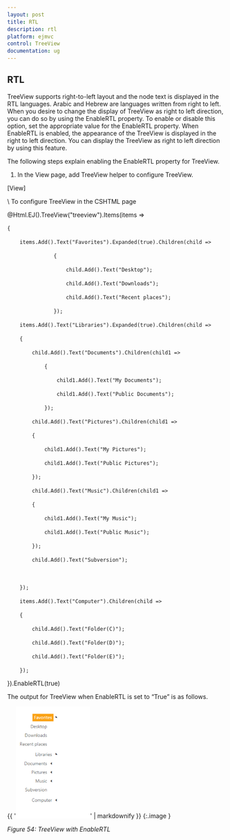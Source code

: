 ```yaml
---
layout: post
title: RTL
description: rtl
platform: ejmvc
control: TreeView
documentation: ug
---
```


## RTL

TreeView supports right-to-left layout and the node text is displayed in the RTL languages. Arabic and Hebrew are languages written from right to left. When you desire to change the display of TreeView as right to left direction, you can do so by using the EnableRTL property. To enable or disable this option, set the appropriate value for the EnableRTL property. When EnableRTL is enabled, the appearance of the TreeView is displayed in the right to left direction. You can display the TreeView as right to left direction by using this feature.

The following steps explain enabling the EnableRTL property for TreeView.

1. In the View page, add TreeView helper to configure TreeView.





[View]

\\ To configure TreeView in the CSHTML page

@Html.EJ().TreeView("treeview").Items(items =>

    {

        items.Add().Text("Favorites").Expanded(true).Children(child =>

                   {

                       child.Add().Text("Desktop");

                       child.Add().Text("Downloads");

                       child.Add().Text("Recent places");

                   });

        items.Add().Text("Libraries").Expanded(true).Children(child =>

        {

            child.Add().Text("Documents").Children(child1 =>

                {

                    child1.Add().Text("My Documents");

                    child1.Add().Text("Public Documents");

                });

            child.Add().Text("Pictures").Children(child1 =>

            {

                child1.Add().Text("My Pictures");

                child1.Add().Text("Public Pictures");

            });

            child.Add().Text("Music").Children(child1 =>

            {

                child1.Add().Text("My Music");

                child1.Add().Text("Public Music");

            });

            child.Add().Text("Subversion");



        });

        items.Add().Text("Computer").Children(child =>

        {

            child.Add().Text("Folder(C)");

            child.Add().Text("Folder(D)");

            child.Add().Text("Folder(E)");

        });

}).EnableRTL(true)





The output for TreeView when EnableRTL is set to “True” is as follows.



{{ '![](RTL_images/RTL_img1.png)' | markdownify }}
{:.image }


_Figure 54: TreeView with EnableRTL_

